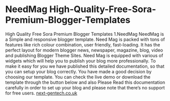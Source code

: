 # NeedMag High-Quality-Free-Sora-Premium-Blogger-Templates
High Quality Free Sora Premium Blogger Templates
1.NeedMag
NeedMag is a Simple and responsive blogger template. Need Mag is packed with tons of features like rich colour combination, user friendly, fast-loading. It has the perfect layout for modern blogger news, newspaper, magazine, blog, video and publishing Blogger Theme Sites. Need Mag is equipped with various of widgets which will help you to publish your blog more professionally. To make it easy for you we have published this detailed documentation, so that you can setup your blog correctly. You have made a good decision by choosing our template.
You can check the live demo or download the template through the button below and also Please Read this documentation carefully in order to set up your blog and please note that there’s no support for free users.
[next-gentech.co.uk
](https://next-gentech.co.uk/)
